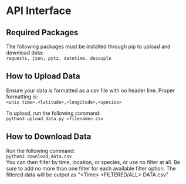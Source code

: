 # API Interface
## Required Packages
The following packages must be installed through pip to upload and download data:  
```requests, json, pytz, datetime, decouple```
## How to Upload Data  
Ensure your data is formatted as a csv file with no header line. Proper formatting is:  
```<unix time>,<latitude>,<longitude>,<species>```

To upload, run the following command:  
```python3 upload_data.py <filename>.csv```
## How to Download Data
Run the following command:  
```python3 download_data.csv```  
You can then filter by time, location, or species, or use no filter at all. Be sure to add no more than one filter for each available filter option. The filtered data will be output as "\<Time> \<FILTERED/ALL> DATA.csv"